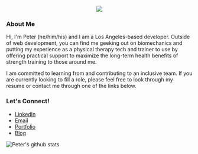 <p align='center'>
    <img src='https://i.imgur.com/AX1P9TL.png'>
</p>

### About Me

Hi, I'm Peter (he/him/his) and I am a Los Angeles-based developer.  Outside of web development, you can find me geeking out on biomechanics and putting my experience as a physical therapy tech and trainer to use by offering practical support to maximize the long-term health benefits of strength training to those around me.

I am committed to learning from and contributing to an inclusive team. If you are currently looking to fill a role, please feel free to look through my resume or contact me through one of the links below.

### Let's Connect!

- [LinkedIn](https://www.linkedin.com/in/peterswkang/)
- [Email](mailto:peeterkang@gmail.com)
- [Portfolio](https://www.pswk1.dev/)
- [Blog](https://dev.to/pswk1)

![Peter's github stats](https://github-readme-stats.vercel.app/api?username=pswk1&theme=solarized-dark&count_private=true)
